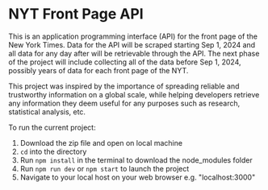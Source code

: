 # NYT Front Page API

This is an application programming interface (API) for the front page of the New York Times.
Data for the API will be scraped starting Sep 1, 2024 and all data for any day after will be retrievable through the API. The next phase of the project will include collecting all of the data before Sep 1, 2024, possibly years of data for each front page of the NYT.

This project was inspired by the importance of spreading reliable and trustworthy information on a global scale, while helping developers retrieve any information they deem useful for any purposes such as research, statistical analysis, etc.

To run the current project:

1. Download the zip file and open on local machine
2. `cd` into the directory
3. Run `npm install` in the terminal to download the node_modules folder
4. Run `npm run dev` or `npm start` to launch the project
5. Navigate to your local host on your web browser e.g. "localhost:3000"
